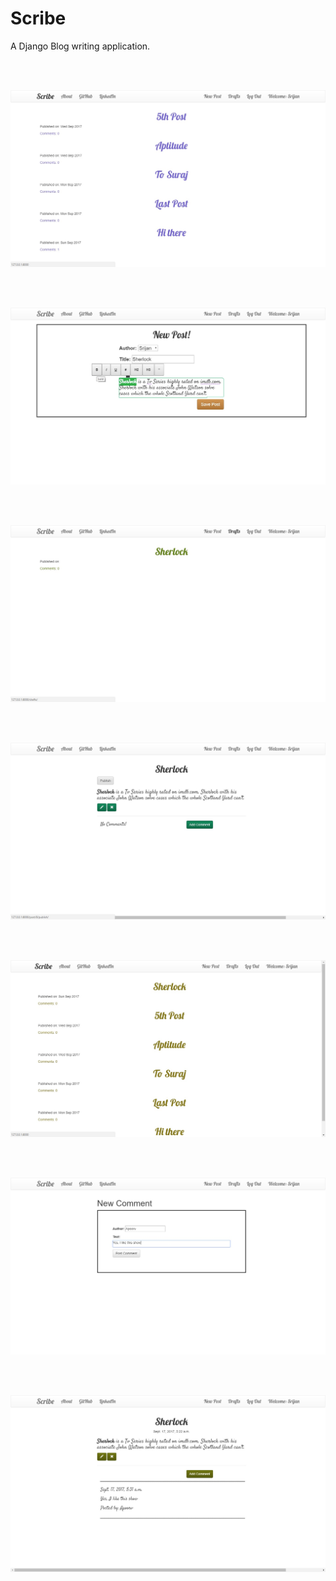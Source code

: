 # Scribe
A Django Blog writing application.

</br></br>

![alt text](https://github.com/srijannnd/Scribe/blob/master/Scribe%20Screenshots/scribe1.jpg)

</br></br>

![alt text](https://github.com/srijannnd/Scribe/blob/master/Scribe%20Screenshots/scribe2.jpg)

</br></br>

![alt text](https://github.com/srijannnd/Scribe/blob/master/Scribe%20Screenshots/scribe3.jpg)

</br></br>

![alt text](https://github.com/srijannnd/Scribe/blob/master/Scribe%20Screenshots/scribe4.jpg)

</br></br>

![alt text](https://github.com/srijannnd/Scribe/blob/master/Scribe%20Screenshots/scribe5.jpg)

</br></br>

![alt text](https://github.com/srijannnd/Scribe/blob/master/Scribe%20Screenshots/scribe6.jpg)

</br></br>

![alt text](https://github.com/srijannnd/Scribe/blob/master/Scribe%20Screenshots/scribe7.jpg)
